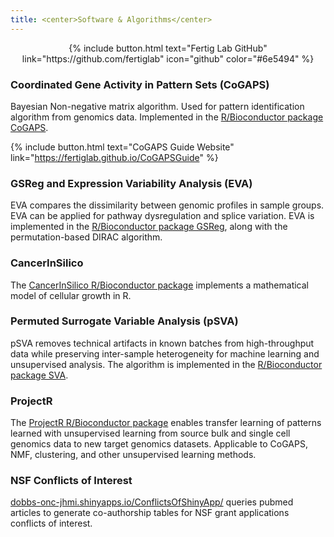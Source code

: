 ```yaml
---
title: <center>Software & Algorithms</center>
---
```


<p><center>{% include button.html text="Fertig Lab GitHub" link="https://github.com/fertiglab" icon="github" color="#6e5494" %}</center></p>

### Coordinated Gene Activity in Pattern Sets (CoGAPS)

Bayesian Non-negative matrix algorithm. Used for pattern identification algorithm from genomics data. Implemented in the <a href="https://www.bioconductor.org/packages/release/bioc/html/CoGAPS.html" target="_blank">R/Bioconductor package CoGAPS</a>.

{% include button.html text="CoGAPS Guide Website" link="https://fertiglab.github.io/CoGAPSGuide" %}

### GSReg and Expression Variability Analysis (EVA)

EVA compares the dissimilarity between genomic profiles in sample groups. EVA can be applied for pathway dysregulation and splice variation. EVA is implemented in the <a href="https://www.bioconductor.org/packages/release/bioc/html/GSReg.html" target="_blank">R/Bioconductor package GSReg</a>, along with the permutation-based DIRAC algorithm.

### CancerInSilico

The <a href="https://bioconductor.org/packages/release/bioc/html/CancerInSilico.html" target="_blank">CancerInSilico R/Bioconductor package</a> implements a mathematical model of cellular growth in R.

### Permuted Surrogate Variable Analysis (pSVA)

pSVA removes technical artifacts in known batches from high-throughput data while preserving inter-sample heterogeneity for machine learning and unsupervised analysis. The algorithm is implemented in the <a href="https://bioconductor.org/packages/release/bioc/html/sva.html" target="_blank">R/Bioconductor package SVA</a>. 

### ProjectR

The <a href="https://www.bioconductor.org/packages/devel/bioc/html/projectR.html" target="_blank">ProjectR R/Bioconductor package</a> enables transfer learning of patterns learned with unsupervised learning from source bulk and single cell genomics data to new target genomics datasets. Applicable to CoGAPS, NMF, clustering, and other unsupervised learning methods.

### NSF Conflicts of Interest

<a href="https://dobbs-onc-jhmi.shinyapps.io/ConflictsOfShinyApp/" target="_blank">dobbs-onc-jhmi.shinyapps.io/ConflictsOfShinyApp/</a> queries pubmed articles to generate co-authorship tables for NSF grant applications conflicts of interest.

